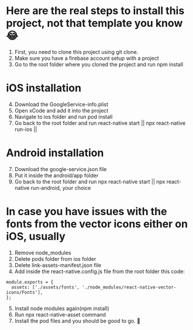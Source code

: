 # Here are the real steps to install this project, not that template you know 😂

1. First, you need to clone this project using git clone.
2. Make sure you have a firebase account setup with a project
3. Go to the root folder where you cloned the project and run npm install

# iOS installation

4. Download the GoogleService-info.plist
5. Open xCode and add it into the project
6. Navigate to ios folder and run pod install
7. Go back to the root folder and run react-native start || npx react-native run-ios ||

# Android installation

7. Download the google-service.json file
8. Put it inside the android/app folder
9. Go back to the root folder and run npx react-native start || npx react-native run-android, your choice

# In case you have issues with the fonts from the vector icons either on iOS, usually

1. Remove node_modules
2. Delete pods folder from ios folder
3. Delete link-assets-manifest.json file
4. Add inside the react-native.config.js file from the root folder this code:

```
module.exports = {
  assets: ['./assets/fonts', './node_modules/react-native-vector-icons/Fonts'],
};
```

5. Install node modules again(npm install)
6. Run npx react-native-asset command
7. Install the pod files and you should be good to go. 💪
